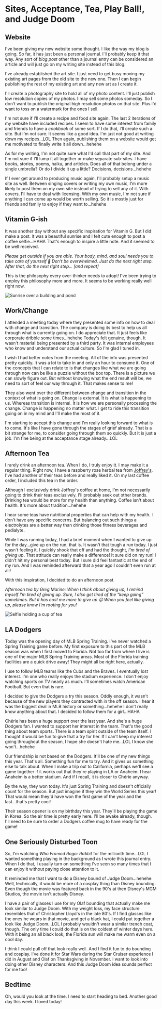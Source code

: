 # Sites, Acceptance, Tea, Play Ball!, and Judge Doom

## Website

I've been giving my new website some thought. I like the way my blog is going. So far, it has just been a personal journal. I'll probably keep it that way. Any sort of *blog post* other than a journal entry can be considered an article and will just go on my writing site instead of this blog.

I've already established the art site. I just need to get busy moving my existing art pages from the old site to the new one. Then I can begin publishing the rest of my existing art and any new art as I create it.

I'll create a photography site to hold all of my photo content. I'll just publish low resolution copies of my photos. I may sell some photos someday. So I don't want to publish the original high resolution photos on that site. Plus I'd want to toss on a watermark for the ones I sell.

I'm not sure if I'll create a recipe and food site again. The last 2 iterations of my website have included recipes. I seem to have some interest from family and friends to have a *cookbook* of some sort. If I do that, I'll create such a site. But I'm not sure. It seems like a good idea. I'm just not good at writing down my recipes...LOL Then again, publishing them on a website would get me motivated to finally write it all down...hehehe

As for my writing, I'm not quite sure what I'd call that part of my site. And I'm not sure if I'll lump it all together or make separate sub-sites. I have books, stories, poems, haiku, and articles. Does all of that belong under a single umbrella? Or do I divide it up a little? Decisions, decisions...hehehe

If I ever get around to producing music again, I'll probably setup a music site as well. Between singing covers or writing my own music, I'm more likely to post them on my own site instead of trying to sell any of it. With covers, I'll have to deal with licensing. With my own music, I'm not sure if anything I can come up would be worth selling. So it is mostly just for friends and family to enjoy if they want to...hehehe

## Vitamin G-ish

It was another day without any specific inspiration for Vitamin G. But I did make a post. It was a beautiful sunrise and I felt cute enough to post a coffee selfie...HAHA That's enough to inspire a little note. And it seemed to be well received.

*Please get outside if you are able. Your body, mind, and soul needs you to take care of yourself 🤗 Don’t be overwhelmed. Just do the next right step. After that, do the next right step… [and repeat]*

This is the philosophy every over-thinker needs to adopt! I've been trying to employ this philosophy more and more. It seems to be working really well right now.

![Sunrise over a building and pond](./img/IMG_3324.jpeg)

## Work/Change

I attended a meeting today where they presented some info on how to deal with change and transition. The company is doing its best to help us all through what is currently going on. I do appreciate that. It just feels like corporate dribble some times...hehehe Today's felt genuine, though. It wasn't material being presented by a third party. It was internal employees who know and understand our actual culture. So I'm glad I tuned in.

I wish I had better notes from the meeting. All of the info was presented pretty quickly. It was a lot to take in and only an hour to consume it. One of the concepts that I can relate to is that changes like what we are going through now can be like a puzzle without the box top. There is a picture we can slowly figure out. But without knowing what the end result will be, we need to sort of feel our way through it. That makes sense to me!

They also went over the different between change and transition in the context of what is going on. Change is external. It is what is happening to us. Whereas transition is internal. It is how we are personally processing the change. Change is happening no matter what. I get to ride this transition going on in my mind and I'll make the most of it.

I'm starting to accept this change and I'm really looking forward to what is to come. It's like I have gone through the stages of grief already. That is a bit strange for me, to consider going through them so quickly. But it is just a job. I'm fine being at the acceptance stage already...LOL

## Afternoon Tea

I rarely drink an afternoon tea. When I do, I truly enjoy it. I may make it a regular thing. Right now, I have a raspberry rose herbal tea from [Joffrey's](https://joffreys.com/shop/tea/rooibous-herbal-teas/raspberry-rose/). I've had another of their teas before and really liked it. On my last coffee order, I included this tea in the order.

Although I exclusively drink Joffrey's coffee at home, I'm not necessarily going to drink their teas exclusively. I'll probably seek out other brands. Drinking tea would be more for my health than anything. Coffee isn't about health. It's more about tradition...hehehe

I hear some teas have nutritional properties that can help with my health. I don't have any specific concerns. But balancing out such things a electrolytes are a better way than drinking those fitness beverages and pedialyte.

While I was running today, I had a brief moment when I wanted to give up for the day...give up on the run, that is. It wasn't that tough a run today. I just wasn't feeling it. I quickly shook that off and had the thought, *I'm tired of giving up*. That attitude can really make a difference! It sure did on my run! I didn't hit my personal best today. But I sure did feel fantastic at the end of my run. And I was reminded afterward that a year ago I couldn't even run at all!

With this inspiration, I decided to do an afternoon post.

*Afternoon tea by Greg Marine: When I think about giving up, I remind myself I’m tired of giving up. Sure, I also get tired of the “keep going” sometimes. But it has cost me more to give up 😉 When you feel like giving up, please know I’m rooting for you!*

![Selfie holding a cup of tea](./img/IMG_0746.jpeg)

## LA Dodgers

Today was the opening day of MLB Spring Training. I've never watched a Spring Training game before. My first exposure to this part of the MLB season was when I first moved to Florida. Not too far from where I live is one of the major MLB Spring Training areas. Most of the Florida training facilities are a quick drive away! They might all be right here, actually.

I use to follow MLB teams like the Cubs and the Braves. I eventually lost interest. I'm one who really enjoys the stadium experience. I don't enjoy watching sports on TV nearly as much. I'll sometimes watch American Football. But even that is rare.

I decided to give the Dodgers a try this season. Oddly enough, it wasn't because of the new players they contracted with in the off season. I hear it was the biggest deal in MLB history or something...hehehe I don't really know anything about that. I decided to follow them for a girl...HAHA

Chérie has been a huge support over the last year. And she's a huge Dodgers fan. I wanted to support her interest in the team. That's the good thing about team sports. There is a team spirit outside of the team itself. I thought it would be fun to give that a try for her. If I can't keep my interest going throughout the season, I hope she doesn't hate me...LOL I know she won't...hehehe

Our friendship is not based on the Dodgers. It'll be one of my new things this year. That's all. Something fun for me to try. And it gives us something else to talk about. When I make a trip out to California, perhaps we'll see a game together if it works out that they're playing in LA or Anaheim. I hear Anaheim is a better stadium. And if I recall, it is closer to Chérie anyway.

By the way, they won today. It's just Spring Training and doesn't officially count for the season. But just imagine if they win the World Series this year! That would mean they'd have won the first game of the year and the last...that's pretty cool!

Their season opener is on my birthday this year. They'll be playing the game in Korea. So the air time is pretty early here. I'll be awake already, though. I'll need to be sure to order a Dodgers coffee mug to have ready for the game!

## One Seriously Disturbed Toon

So, I'm watching *Who Framed Roger Rabbit* for the millionth time...LOL I wanted something playing in the background as I wrote this journal entry. When I do that, I usually turn on something I've seen so many times that I can enjoy it without paying close attention to it.

It reminded me that I want to do a Disney bound of Judge Doom...hehehe Well, technically, it would be more of a cosplay thing than Disney bounding. Even though the movie was featured back in the 90's at then Disney's MGM Studios, the movie isn't actually Disney.

I have a pair of glasses I use for my Olaf bounding that actually make me look similar to Judge Doom. With my weight loss, my face structure resembles that of Christopher Lloyd's in the late 80's. If I find glasses like the ones he wears in that movie, and get a black hat, I could put together a look like Judge Doom...LOL I probably wouldn't wear a similar trench coat, though. The only time I could do that is on the coldest of winter days here. With it being an all black look, the Florida sun will make me warm even on a cool day.

I think I could pull off that look really well. And I find it fun to do bounding and cosplay. I've done it for Star Wars during the Star Cruiser experience I did in August and Olaf on Thanksgiving in November. I want to look into doing other Disney characters. And this Judge Doom idea sounds perfect for me too!

## Bedtime

Oh, would you look at the time. I need to start heading to bed. Another good day this week. I loved today!